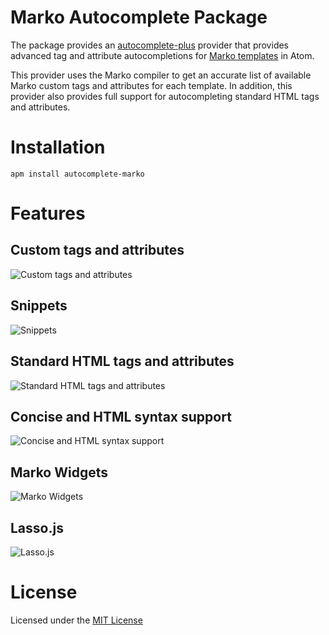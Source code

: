 Marko Autocomplete Package
=========================

The package provides an [autocomplete-plus](https://github.com/atom/autocomplete-plus) provider that provides advanced tag and attribute autocompletions for [Marko templates](http://markojs.com/) in Atom.

This provider uses the Marko compiler to get an accurate list of available Marko custom tags and attributes for each template. In addition, this provider also provides full support for autocompleting standard HTML tags and attributes.

# Installation

```
apm install autocomplete-marko
```

# Features

## Custom tags and attributes

![Custom tags and attributes](https://cloud.githubusercontent.com/assets/978214/15950041/b53dc384-2e68-11e6-8ff8-b5d873ab086f.gif)

## Snippets

![Snippets](https://cloud.githubusercontent.com/assets/978214/15950042/b7605104-2e68-11e6-82d0-dd69703a3c62.gif)

## Standard HTML tags and attributes

![Standard HTML tags and attributes](https://cloud.githubusercontent.com/assets/978214/15950048/bcd5f8dc-2e68-11e6-83b6-5ca64268eb16.gif)

## Concise and HTML syntax support

![Concise and HTML syntax support](https://cloud.githubusercontent.com/assets/978214/15950055/c3ca2398-2e68-11e6-9da5-6604eb173a34.gif)

## Marko Widgets

![Marko Widgets](https://cloud.githubusercontent.com/assets/978214/15950057/c82d5068-2e68-11e6-975c-07b24bb6ad0d.gif)

## Lasso.js

![Lasso.js](https://cloud.githubusercontent.com/assets/978214/15950058/cb396508-2e68-11e6-9d9f-25387936235f.gif)

# License

Licensed under the [MIT License](https://github.com/marko-js/atom-autocomplete-marko/blob/master/LICENSE)